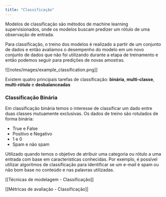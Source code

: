 ```yaml
---
title: "Classificação"
---
```

Modelos de classificação são métodos de machine learning supervisionados, onde os modelos buscam predizer um rótulo de uma observação de entrada. 

Para classificação, o treino dos modelos é realizado a partir de um conjunto de dados e então avaliamos o desempenho do modelo em um novo conjunto de dados que não foi utilizando durante a etapa de treinamento e então podemos seguir para predições de novas amostras.

![[notes/images/example_classification.png]]

Existem quatro principais tarefas de classificação: **binária**, **multi-classe**, **multi-rótulo** e **desbalanceadas**

### Classificação Binária
Em classificação binária temos o interesse de classificar um dado entre duas classes mutuamente exclusivas. Os dados de treino são rotulados de forma binária: 
- True e False
- Positivo e Negativo
- 1 e 0
- Spam e não spam


Utilizado quando temos o objetivo de atribuir uma categoria ou rótulo a uma entrada com base em características conhecidas. Por exemplo, é possível utilizar algoritmos de classificação para identificar se um e-mail é spam ou não bom base no conteúdo e nas palavras utilizadas.

[[Técnicas de modelagem - Classificação]]

[[Métricas de avaliação - Classificação]]